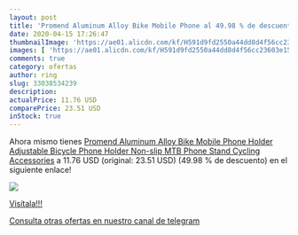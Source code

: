 ```yaml
---
layout: post
title: 'Promend Aluminum Alloy Bike Mobile Phone al 49.98 % de descuento'
date: 2020-04-15 17:26:47
thumbnailImage: 'https://ae01.alicdn.com/kf/H591d9fd2550a44dd8d4f56cc23603e15v/Promend-Aluminum-Alloy-Bike-Mobile-Phone-Holder-Adjustable-Bicycle-Phone-Holder-Non-slip-MTB-Phone-Stand.jpg_350x350._SL200_.jpg'
images: [ 'https://ae01.alicdn.com/kf/H591d9fd2550a44dd8d4f56cc23603e15v/Promend-Aluminum-Alloy-Bike-Mobile-Phone-Holder-Adjustable-Bicycle-Phone-Holder-Non-slip-MTB-Phone-Stand.jpg_350x350._SL200_.jpg' ]
comments: true
category: ofertas
author: ring
slug: 33038534239
description:
actualPrice: 11.76 USD
comparePrice: 23.51 USD
inStock: true
---
```


Ahora mismo tienes [Promend Aluminum Alloy Bike Mobile Phone Holder Adjustable Bicycle Phone Holder Non-slip MTB Phone Stand Cycling Accessories](https://www.amazon.com/dp/33038534239/?tag=redken08-20) a 11.76 USD (original: 23.51 USD) (49.98 %  de descuento) en el siguiente enlace!

[![](https://ae01.alicdn.com/kf/H591d9fd2550a44dd8d4f56cc23603e15v/Promend-Aluminum-Alloy-Bike-Mobile-Phone-Holder-Adjustable-Bicycle-Phone-Holder-Non-slip-MTB-Phone-Stand.jpg_350x350._SL200_.jpg)](https://www.amazon.com/dp/33038534239/?tag=redken08-20)

[Visítala!!!](https://www.amazon.com/dp/33038534239/?tag=redken08-20)

[Consulta otras ofertas en nuestro canal de telegram](https://t.me/s/ofertas25)
